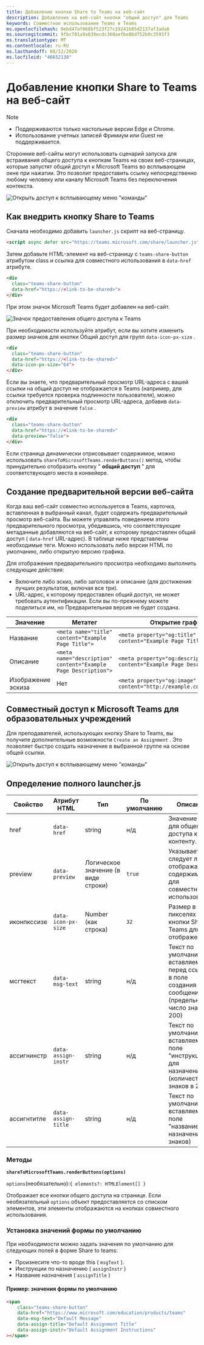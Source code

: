 ```yaml
---
title: Добавление кнопки Share to Teams на веб-сайт
description: Добавление на веб-сайт кнопки "общий доступ" для Teams
keywords: Совместное использование Teams в Teams
ms.openlocfilehash: 0ebd47af068bf523f27c19241b85d2137af3ada6
ms.sourcegitcommit: 9fbc701a9a039ecdc360aefbe86df52b9c3593f3
ms.translationtype: MT
ms.contentlocale: ru-RU
ms.lasthandoff: 08/12/2020
ms.locfileid: "46652138"
---
```

# <a name="adding-a-share-to-teams-button-to-your-website"></a>Добавление кнопки Share to Teams на веб-сайт

>[!NOTE]
> * Поддерживаются только настольные версии Edge и Chrome.
> * Использование учетных записей Фримиум или Guest не поддерживается.

Сторонние веб-сайты могут использовать сценарий запуска для встраивания общего доступа к кнопкам Teams на своих веб-страницах, которые запустят общий доступ к Microsoft Teams во всплывающем окне при нажатии. Это позволит предоставить ссылку непосредственно любому человеку или каналу Microsoft Teams без переключения контекста.

![Открыть доступ к всплывающему меню "команды"](~/assets/images/share-to-teams-popup.png)

## <a name="how-to-embed-a-share-to-teams-button"></a>Как внедрить кнопку Share to Teams

Сначала необходимо добавить `launcher.js` скрипт на веб-страницу.

```html
<script async defer src="https://teams.microsoft.com/share/launcher.js"></script>
```

Затем добавьте HTML-элемент на веб-страницу с `teams-share-button` атрибутом class и ссылка для совместного использования в `data-href` атрибуте.

```html
<div
  class="teams-share-button"
  data-href="https://<link-to-be-shared>">
</div>
```

При этом значок Microsoft Teams будет добавлен на веб-сайт.

![Значок предоставления общего доступа к Teams](~/assets/icons/share-to-teams-icon.png)

При необходимости используйте атрибут, если вы хотите изменить размер значков для кнопки Общий доступ для групп `data-icon-px-size` .

```html
<div
  class="teams-share-button"
  data-href="https://<link-to-be-shared>"
  data-icon-px-size="64">
</div>
```

Если вы знаете, что предварительный просмотр URL-адреса с вашей ссылки на общий доступ не отображается в Teams (например, для ссылки требуется проверка подлинности пользователя), можно отключить предварительный просмотр URL-адреса, добавив `data-preview` атрибут в значение `false` .

```html
<div
  class="teams-share-button"
  data-href="https://<link-to-be-shared>"
  data-preview="false">
</div>
```

Если страница динамически отрисовывает содержимое, можно использовать `shareToMicrosoftTeams.renderButtons()` метод, чтобы принудительно отобразить кнопку " **общий доступ** " для соответствующего места в конвейере.

## <a name="crafting-your-website-preview"></a>Создание предварительной версии веб-сайта

Когда ваш веб-сайт совместно используется в Teams, карточка, вставленная в выбранный канал, будет содержать предварительный просмотр веб-сайта. Вы можете управлять поведением этого предварительного просмотра, убедившись, что соответствующие метаданные добавляются на веб-сайт, к которому предоставлен общий доступ ( `data-href` URL-адрес). В таблице ниже представлены необходимые теги. Можно использовать либо версии HTML по умолчанию, либо открытую версию графика.

Для отображения предварительного просмотра необходимо выполнить следующие действия:

* Включите либо эскиз, либо заголовок и описание (для достижения лучших результатов, включая все три).
* URL-адрес, к которому предоставлен общий доступ, не может требовать аутентификации. Если вы по-прежнему можете поделиться им, но Предварительная версия не будет создана.

|Значение|Метатег| Открытие графика|
|----|----|----|
|Название|`<meta name="title" content="Example Page Title">`|`<meta property="og:title" content="Example Page Title">`|
|Описание|`<meta name="description" content="Example Page Description">`|`<meta property="og:description" content="Example Page Description">`|
|Изображение эскиза| Нет |`<meta property="og:image" content="http://example.com/image.jpg">`|

## <a name="share-to-teams-for-education"></a>Совместный доступ к Microsoft Teams для образовательных учреждений

Для преподавателей, использующих кнопку Share to Teams, вы получите дополнительные возможности `Create an Assignment` . Это позволяет быстро создать назначение в выбранной группе на основе общей ссылки.

![Открыть доступ к всплывающему меню "команды"](~/assets/images/share-to-teams-popup-edu.png)

## <a name="full-launcherjs-definition"></a>Определение полного launcher.js

| Свойство | Атрибут HTML | Тип | По умолчанию | Описание |
| -------------- | ---------------------- | --------------------- | ------- | ---------------------------------------------------------------------- |
| href | `data-href` | string | н/д | Значение href для общего доступа к контенту. |
| preview | `data-preview` | Логическое значение (в виде строки) | `true` | Указывает, следует ли отображать содержимое для совместного использования. |
| иконпкссизе | `data-icon-px-size` | Number (как строка) | `32` | Размер в пикселях кнопки Share to Teams для отображения. |
| мсгтекст | `data-msg-text` | string | н/д | Текст по умолчанию, вставляемый перед ссылкой в поле создания сообщения (предельное число знаков в 200) |
| ассигнинстр | `data-assign-instr` | string | н/д | Текст по умолчанию, вставляемый в поле "инструкции" для назначений (количество знаков в 200) |
| ассигнтитле | `data-assign-title` | string | н/д | Текст по умолчанию, вставляемый в поле "название" для назначений (50 знаков) |

### <a name="methods"></a>Методы

**`shareToMicrosoftTeams.renderButtons(options)`**

`options`(необязательно):`{ elements?: HTMLElement[] }`

Отображает все кнопки общего доступа на странице. Если необязательный `options` объект предоставляется со списком элементов, эти элементы отображаются на кнопках совместного использования.

### <a name="setting-default-form-values"></a>Установка значений формы по умолчанию

При необходимости можно задать значения по умолчанию для следующих полей в форме Share to teams:

* Произнесите что-то вроде this ( `msgText` ).
* Инструкции по назначению ( `assignInstr` )
* Название назначения ( `assignTitle` )

#### <a name="example-default-form-values"></a>Пример: значения формы по умолчанию

```html
<span
    class="teams-share-button"
    data-href="https://www.microsoft.com/education/products/teams"
    data-msg-text="Default Message"
    data-assign-title="Default Assignment Title"
    data-assign-instr="Default Assignment Instructions"
></span>
```
